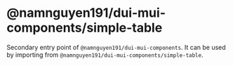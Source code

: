 # @namnguyen191/dui-mui-components/simple-table

Secondary entry point of `@namnguyen191/dui-mui-components`. It can be used by importing from `@namnguyen191/dui-mui-components/simple-table`.
